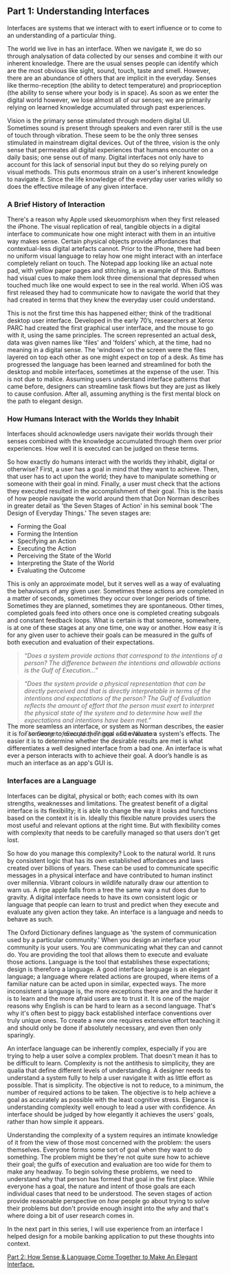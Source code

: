## Part 1: Understanding Interfaces

Interfaces are systems that we interact with to exert influence or to come to an understanding of a particular thing.

The world we live in has an interface. When we navigate it, we do so through analysation of data collected by our senses and combine it with our inherent knowledge. There are the usual senses people can identify which are the most obvious like sight, sound, touch, taste and smell. However, there are an abundance of others that are implicit in the everyday. Senses like thermo-reception (the ability to detect temperature) and proprioception (the ability to sense where your body is in space). As soon as we enter the digital world however, we lose almost all of our senses; we are primarily relying on learned knowledge accumulated through past experiences.

Vision is the primary sense stimulated through modern digital UI. Sometimes sound is present through speakers and even rarer still is the use of touch through vibration. These seem to be the only three senses stimulated in mainstream digital devices. Out of the three, vision is the only sense that permeates all digital experiences that humans encounter on a daily basis; one sense out of many. Digital interfaces not only have to account for this lack of sensorial input but they do so relying purely on visual methods. This puts enormous strain on a user's inherent knowledge to navigate it. Since the life knowledge of the everyday user varies wildly so does the effective mileage of any given interface.

### A Brief History of Interaction

There's a reason why Apple used skeuomorphism when they first released the iPhone. The visual replication of real, tangible objects in a digital interface to communicate how one might interact with them in an intuitive way makes sense. Certain physical objects provide affordances that contextual-less digital artefacts cannot. Prior to the iPhone, there had been no uniform visual language to relay how one might interact with an interface completely reliant on touch. The Notepad app looking like an actual note pad, with yellow paper pages and stitching, is an example of this. Buttons had visual cues to make them look three dimensional that depressed when touched much like one would expect to see in the real world. When iOS was first released they had to communicate how to navigate the world that they had created in terms that they knew the everyday user could understand.


<div class="gallery vertical">
  <iron-image class="galleryItem" style="background-color: white" sizing="contain" preload fade src="/src/content/thoughts_items/160801/gallery/skeuo-vs-flat.jpg"></iron-image>
</div>

This is not the first time this has happened either; think of the traditional desktop user interface. Developed in the early 70’s, researchers at Xerox PARC had created the first graphical user interface, and the mouse to go with it, using the same principles. The screen represented an actual desk, data was given names like 'files' and 'folders' which, at the time, had no meaning in a digital sense. The ‘windows’ on the screen were the files layered on top each other as one might expect on top of a desk. As time has progressed the language has been learned and streamlined for both the desktop and mobile interfaces, sometimes at the expense of the user. This is not due to malice. Assuming users understand interface patterns that came before, designers can streamline task flows but they are just as likely to cause confusion. After all, assuming anything is the first mental block on the path to elegant design.

<div class="gallery vertical">
  <iron-image class="galleryItem" style="background-color: #0A0203" sizing="contain" preload fade src="/src/content/thoughts_items/160801/gallery/xerox-star-ui.jpg"></iron-image>
</div>

### How Humans Interact with the Worlds they Inhabit

Interfaces should acknowledge users navigate their worlds through their senses combined with the knowledge accumulated through them over prior experiences. How well it is executed can be judged on these terms.

So how exactly do humans interact with the worlds they inhabit, digital or otherwise? First, a user has a goal in mind that they want to achieve. Then, that user has to act upon the world; they have to manipulate something or someone with their goal in mind. Finally, a user must check that the actions they executed resulted in the accomplishment of their goal. This is the basis of how people navigate the world around them that Don Norman describes in greater detail as 'the Seven Stages of Action' in his seminal book 'The Design of Everyday Things.' The seven stages are:

* Forming the Goal
* Forming the Intention
* Specifying an Action
* Executing the Action
* Perceiving the State of the World
* Interpreting the State of the World
* Evaluating the Outcome

This is only an approximate model, but it serves well as a way of evaluating the behaviours of any given user. Sometimes these actions are completed in a matter of seconds, sometimes they occur over longer periods of time. Sometimes they are planned, sometimes they are spontaneous. Other times, completed goals feed into others once one is completed creating subgoals and constant feedback loops. What is certain is that someone, somewhere, is at one of these stages at any one time, one way or another. How easy it is for any given user to achieve their goals can be measured in the gulfs of both execution and evaluation of their expectations.

> *“Does a system provide actions that correspond to the intentions of a person? The difference between the intentions and allowable actions is the Gulf of Execution…”*

> *“Does the system provide a physical representation that can be directly perceived and that is directly interpretable in terms of the intentions and expectations of the person? The Gulf of Evaluation reflects the amount of effort that the person must exert to interpret the physical state of the system and to determine how well the expectations and intentions have been met.”*

> *The Design of Everyday Things - Don Norman*

<div class="gallery vertical">
  <iron-image class="galleryItem" style="background-color: white; margin-bottom: -2rem; position: relative; z-index: -1;" sizing="contain" preload fade src="/src/content/thoughts_items/160801/gallery/doet.jpg"></iron-image>
</div>

<p style="margin-top: -3rem;">The more seamless an interface, or system as Norman describes, the easier it is for someone to execute their goal and evaluate a system's effects. The easier it is to determine whether the desirable results are met is what differentiates a well designed interface from a bad one. An interface is what ever a person interacts with to achieve their goal. A door’s handle is as much an interface as an app's GUI is.</p>

### Interfaces are a Language

Interfaces can be digital, physical or both; each comes with its own strengths, weaknesses and limitations. The greatest benefit of a digital interface is its flexibility; it is able to change the way it looks and functions based on the context it is in. Ideally this flexible nature provides users the most useful and relevant options at the right time. But with flexibility comes with complexity that needs to be carefully managed so that users don't get lost.

So how do you manage this complexity? Look to the natural world. It runs by consistent logic that has its own established affordances and laws created over billions of years. These can be used to communicate specific messages in a physical interface and have contributed to human instinct over millennia. Vibrant colours in wildlife naturally draw our attention to warn us. A ripe apple falls from a tree the same way a nut does due to gravity. A digital interface needs to have its own consistent logic or language that people can learn to trust and predict when they execute and evaluate any given action they take. An interface is a language and needs to behave as such.

The Oxford Dictionary defines language as 'the system of communication used by a particular community.' When you design an interface your community is your users. You are communicating what they can and cannot do. You are providing the tool that allows them to execute and evaluate those actions. Language is the tool that establishes these expectations; design is therefore a language. A good interface language is an elegant language; a language where related actions are grouped, where items of a familiar nature can be acted upon in similar, expected ways. The more inconsistent a language is, the more exceptions there are and the harder it is to learn and the more afraid users are to trust it. It is one of the major reasons why English is can be hard to learn as a second language. That's why it's often best to piggy back established interface  conventions over truly unique ones. To create a new one requires extensive effort teaching it and should only be done if absolutely necessary, and even then only sparingly.

An interface language can be inherently complex, especially if you are trying to help a user solve a complex problem. That doesn't mean it has to be difficult to learn. Complexity is not the antithesis to simplicity, they are qualia that define different levels of understanding.  A designer needs to understand a system fully to help a user navigate it with as little effort as possible. That is simplicity. The objective is not to reduce, to a minimum, the number of required actions to be taken. The objective is to help achieve a goal as accurately as possible with the least cognitive stress. Elegance is understanding complexity well enough to lead a user with confidence. An interface should be judged by how elegantly it achieves the users' goals, rather than how simple it appears.

Understanding the complexity of a system requires an intimate knowledge of it from the view of those most concerned with the problem: the users themselves. Everyone forms some sort of goal when they want to do something. The problem might be they're not quite sure how to achieve their goal; the gulfs of execution and evaluation are too wide for them to make any headway. To begin solving these problems, we need to understand why that person has formed that goal in the first place. While everyone has a goal, the nature and intent of those goals are each individual cases that need to be understood. The seven stages of action provide reasonable perspective on *how* people go about trying to solve their problems but don't provide enough insight into the *why* and that's where doing a bit of user research comes in.

In the next part in this series, I will use experience from an interface I helped design for a mobile banking application to put these thoughts into context.

[Part 2: How Sense & Language Come Together to Make An Elegant Interface.](#/thoughts/160808)
